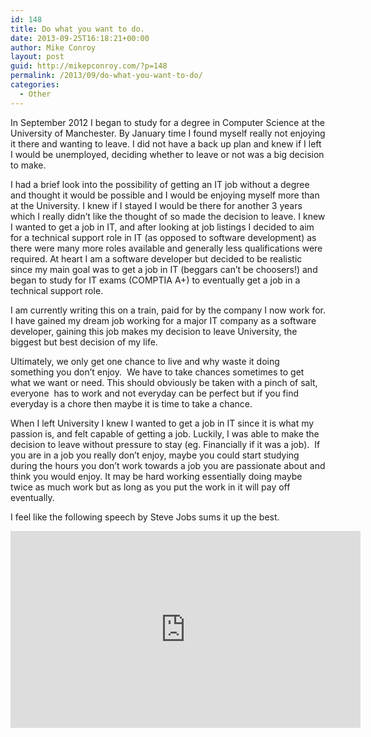 ```yaml
---
id: 148
title: Do what you want to do.
date: 2013-09-25T16:18:21+00:00
author: Mike Conroy
layout: post
guid: http://mikepconroy.com/?p=148
permalink: /2013/09/do-what-you-want-to-do/
categories:
  - Other
---
```

In September 2012 I began to study for a degree in Computer Science at the University of Manchester. By January time I found myself really not enjoying it there and wanting to leave. I did not have a back up plan and knew if I left I would be unemployed, deciding whether to leave or not was a big decision to make.

I had a brief look into the possibility of getting an IT job without a degree and thought it would be possible and I would be enjoying myself more than at the University. I knew if I stayed I would be there for another 3 years which I really didn’t like the thought of so made the decision to leave. I knew I wanted to get a job in IT, and after looking at job listings I decided to aim for a technical support role in IT (as opposed to software development) as there were many more roles available and generally less qualifications were required. At heart I am a software developer but decided to be realistic since my main goal was to get a job in IT (beggars can’t be choosers!) and began to study for IT exams (COMPTIA A+) to eventually get a job in a technical support role.

I am currently writing this on a train, paid for by the company I now work for. I have gained my dream job working for a major IT company as a software developer, gaining this job makes my decision to leave University, the biggest but best decision of my life.

Ultimately, we only get one chance to live and why waste it doing something you don’t enjoy.  We have to take chances sometimes to get what we want or need. This should obviously be taken with a pinch of salt, everyone  has to work and not everyday can be perfect but if you find everyday is a chore then maybe it is time to take a chance.

When I left University I knew I wanted to get a job in IT since it is what my passion is, and felt capable of getting a job. Luckily, I was able to make the decision to leave without pressure to stay (eg. Financially if it was a job).  If you are in a job you really don’t enjoy, maybe you could start studying during the hours you don’t work towards a job you are passionate about and think you would enjoy. It may be hard working essentially doing maybe twice as much work but as long as you put the work in it will pay off eventually.

I feel like the following speech by Steve Jobs sums it up the best.

<iframe width="560" height="315" src="https://www.youtube.com/embed/UF8uR6Z6KLc" frameborder="0" allow="acceleromete
r; autoplay; encrypted-media; gyroscope; picture-in-picture" allowfullscreen></iframe>


